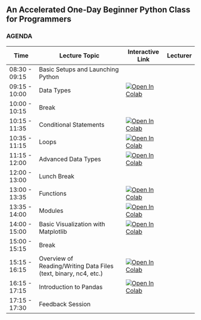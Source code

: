 ## An Accelerated One-Day Beginner Python Class for Programmers



### AGENDA


| Time | Lecture Topic | Interactive Link | Lecturer |
|------|---------------|------------------|----------|
| 08:30 - 09:15 | Basic Setups and Launching Python |  |  |
| 09:15 - 10:00 | Data Types  | [![Open In Colab](https://colab.research.google.com/assets/colab-badge.svg)](https://colab.research.google.com/github/pytrain/data_types/blob/master/Python_basic_data_types.ipynb) |  |
| 10:00 - 10:15 | Break |  |  |
| 10:15 - 11:35 | Conditional Statements  | [![Open In Colab](https://colab.research.google.com/assets/colab-badge.svg)](https://colab.research.google.com/github/pytrain/conditional_logic/blob/master/conditionals.ipynb) |  |
| 10:35 - 11:15 | Loops | [![Open In Colab](https://colab.research.google.com/assets/colab-badge.svg)](https://colab.research.google.com/github/pytrain/loops/blob/master/loops.ipynb) |  |
| 11:15 - 12:00 | Advanced Data Types | [![Open In Colab](https://colab.research.google.com/assets/colab-badge.svg)](https://colab.research.google.com/github/pytrain/data_types/blob/master/Python_advanced_data_types.ipynb) |  |
| 12:00 - 13:00 | Lunch Break |  |  |
| 13:00 - 13:35 | Functions | [![Open In Colab](https://colab.research.google.com/assets/colab-badge.svg)](https://colab.research.google.com/github/pytrain/functions_modules/blob/master/Functions.ipynb) |  |
| 13:35 - 14:00 | Modules | [![Open In Colab](https://colab.research.google.com/assets/colab-badge.svg)](https://colab.research.google.com/github/pytrain/functions_modules/blob/master/Modules.ipynb) |  |
| 14:00 - 15:00 | Basic Visualization with Matplotlib | [![Open In Colab](https://colab.research.google.com/assets/colab-badge.svg)](https://colab.research.google.com/github/pytrain/viz/blob/master/IntroMatplotlib.ipynb) |  |
| 15:00 - 15:15 | Break |  |  |
| 15:15 - 16:15 | Overview of Reading/Writing Data Files (text, binary, nc4, etc.) | [![Open In Colab](https://colab.research.google.com/assets/colab-badge.svg)](https://colab.research.google.com/github/pytrain/io/blob/master/adv_io.ipynb) |  |
| 16:15 - 17:15 | Introduction to Pandas | [![Open In Colab](https://colab.research.google.com/assets/colab-badge.svg)](https://colab.research.google.com/github/pytrain/pandas/blob/master/Intro_Pandas.ipynb) |  |
| 17:15 - 17:30 | Feedback Session |  |  |
